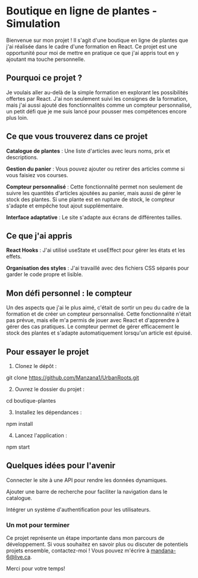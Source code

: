 # Boutique en ligne de plantes - Simulation

Bienvenue sur mon projet ! Il s'agit d'une boutique en ligne de plantes que j'ai réalisée dans le cadre d'une formation en React. Ce projet est une opportunité pour moi de mettre en pratique ce que j'ai appris tout en y ajoutant ma touche personnelle.

## Pourquoi ce projet ?

Je voulais aller au-delà de la simple formation en explorant les possibilités offertes par React. J'ai non seulement suivi les consignes de la formation, mais j'ai aussi ajouté des fonctionnalités comme un compteur personnalisé, un petit défi que je me suis lancé pour pousser mes compétences encore plus loin.

## Ce que vous trouverez dans ce projet

**Catalogue de plantes** : Une liste d'articles avec leurs noms, prix et descriptions.

**Gestion du panier** : Vous pouvez ajouter ou retirer des articles comme si vous faisiez vos courses.

**Compteur personnalisé** : Cette fonctionnalité permet non seulement de suivre les quantités d'articles ajoutées au panier, mais aussi de gérer le stock des plantes. Si une plante est en rupture de stock, le compteur s'adapte et empêche tout ajout supplémentaire.

**Interface adaptative** : Le site s'adapte aux écrans de différentes tailles.

## Ce que j'ai appris

**React Hooks** : J'ai utilisé useState et useEffect pour gérer les états et les effets.

**Organisation des styles** : J'ai travaillé avec des fichiers CSS séparés pour garder le code propre et lisible.

## Mon défi personnel : le compteur

Un des aspects que j'ai le plus aimé, c'était de sortir un peu du cadre de la formation et de créer un compteur personnalisé. Cette fonctionnalité n'était pas prévue, mais elle m'a permis de jouer avec React et d'apprendre à gérer des cas pratiques. Le compteur permet de gérer efficacement le stock des plantes et s'adapte automatiquement lorsqu'un article est épuisé.

## Pour essayer le projet

1. Clonez le dépôt :

git clone https://github.com/Manzana1/UrbanRoots.git

2. Ouvrez le dossier du projet :

cd boutique-plantes

3. Installez les dépendances :

npm install

4. Lancez l'application :

npm start

## Quelques idées pour l'avenir

Connecter le site à une API pour rendre les données dynamiques.

Ajouter une barre de recherche pour faciliter la navigation dans le catalogue.

Intégrer un système d'authentification pour les utilisateurs.

### Un mot pour terminer

Ce projet représente un étape importante dans mon parcours de développement. Si vous souhaitez en savoir plus ou discuter de potentiels projets ensemble, contactez-moi ! Vous pouvez m'écrire à mandana-6@live.ca.

Merci pour votre temps!
